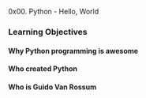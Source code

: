 0x00. Python - Hello, World

### Learning Objectives
#### Why Python programming is awesome
#### Who created Python
#### Who is Guido Van Rossum
